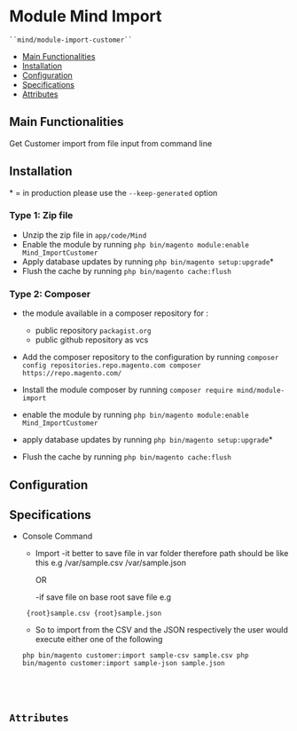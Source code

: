 #  Module Mind Import

    ``mind/module-import-customer``

 - [Main Functionalities](#markdown-header-main-functionalities)
 - [Installation](#markdown-header-installation)
 - [Configuration](#markdown-header-configuration)
 - [Specifications](#markdown-header-specifications)
 - [Attributes](#markdown-header-attributes)


## Main Functionalities
Get Customer import from file input from command line

## Installation
\* = in production please use the `--keep-generated` option

### Type 1: Zip file

 - Unzip the zip file in `app/code/Mind`
 - Enable the module by running `php bin/magento module:enable Mind_ImportCustomer`
 - Apply database updates by running `php bin/magento setup:upgrade`\*
 - Flush the cache by running `php bin/magento cache:flush`

### Type 2: Composer

 -  the module available in a composer repository for :
    
    - public repository `packagist.org`
    - public github repository as vcs
 - Add the composer repository to the configuration by running `composer config repositories.repo.magento.com composer https://repo.magento.com/`
 - Install the module composer by running `composer require mind/module-import`
 - enable the module by running `php bin/magento module:enable Mind_ImportCustomer`
 - apply database updates by running `php bin/magento setup:upgrade`\*
 - Flush the cache by running `php bin/magento cache:flush`


## Configuration




## Specifications

 - Console Command
	- Import
    -it better to save file in var folder therefore path should be like this e.g
      /var/sample.csv
      /var/sample.json
     
      OR
      
      -if save file on base root save file e.g
     
    <code>  {root}sample.csv
      {root}sample.json </code>
     
    - So to import from the CSV and the JSON respectively the user would execute either one of the following
      
       
     <code>php bin/magento customer:import sample-csv sample.csv
     php bin/magento customer:import sample-json sample.json
## Attributes



